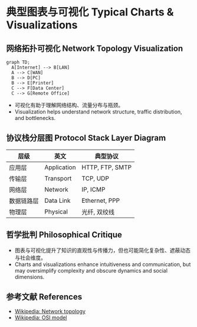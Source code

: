 # 典型图表与可视化 Typical Charts & Visualizations

## 网络拓扑可视化 Network Topology Visualization

```mermaid
graph TD;
  A[Internet] --> B[LAN]
  A --> C[WAN]
  B --> D[PC]
  B --> E[Printer]
  C --> F[Data Center]
  C --> G[Remote Office]
```

- 可视化有助于理解网络结构、流量分布与瓶颈。
- Visualization helps understand network structure, traffic distribution, and bottlenecks.

## 协议栈分层图 Protocol Stack Layer Diagram

| 层级 | 英文 | 典型协议 |
|---|---|---|
| 应用层 | Application | HTTP, FTP, SMTP |
| 传输层 | Transport | TCP, UDP |
| 网络层 | Network | IP, ICMP |
| 数据链路层 | Data Link | Ethernet, PPP |
| 物理层 | Physical | 光纤, 双绞线 |

## 哲学批判 Philosophical Critique

- 图表与可视化提升了知识的直观性与传播力，但也可能简化复杂性、遮蔽动态与社会维度。
- Charts and visualizations enhance intuitiveness and communication, but may oversimplify complexity and obscure dynamics and social dimensions.

## 参考文献 References

- [Wikipedia: Network topology](https://en.wikipedia.org/wiki/Network_topology)
- [Wikipedia: OSI model](https://en.wikipedia.org/wiki/OSI_model)
